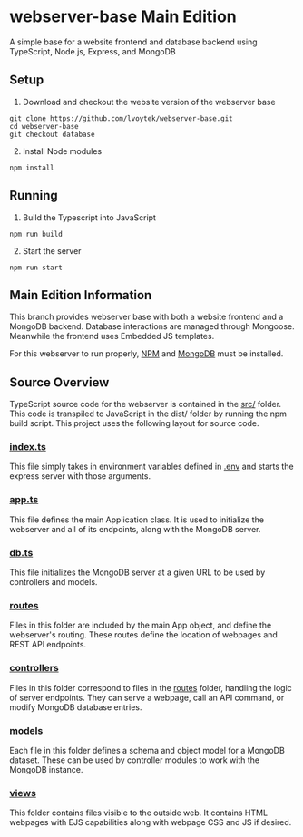 # webserver-base Main Edition
A simple base for a website frontend and database backend using TypeScript, Node.js, Express, and MongoDB

## Setup
1. Download and checkout the website version of the webserver base
```shell
git clone https://github.com/lvoytek/webserver-base.git
cd webserver-base
git checkout database
```
2. Install Node modules

```shell
npm install
```

## Running
1. Build the Typescript into JavaScript
```shell
npm run build
```
2. Start the server
```shell
npm run start
```

## Main Edition Information
This branch provides webserver base with both a website frontend and a MongoDB backend. Database interactions are managed through Mongoose. Meanwhile the frontend uses Embedded JS templates.

For this webserver to run properly, [NPM](https://www.npmjs.com/get-npm) and [MongoDB](https://www.mongodb.com/try/download) must be installed.

## Source Overview
TypeScript source code for the webserver is contained in the [src/](src/) folder. This code is transpiled to JavaScript in the dist/ folder by running the npm build script. This project uses the following layout for source code.

### [index.ts](src/index.ts)
This file simply takes in environment variables defined in [.env](./.env) and starts the express server with those arguments.

### [app.ts](src/app.ts)
This file defines the main Application class. It is used to initialize the webserver and all of its endpoints, along with the MongoDB server.

### [db.ts](src/db.ts)
This file initializes the MongoDB server at a given URL to be used by controllers and models.

### [routes](src/routes/)
Files in this folder are included by the main App object, and define the webserver's routing. These routes define the location of webpages and REST API endpoints.

### [controllers](src/controllers/)
Files in this folder correspond to files in the [routes](src/routes/) folder, handling the logic of server endpoints. They can serve a webpage, call an API command, or modify MongoDB database entries.

### [models](src/models/)
Each file in this folder defines a schema and object model for a MongoDB dataset. These can be used by controller modules to work with the MongoDB instance.

### [views](src/views/)
This folder contains files visible to the outside web. It contains HTML webpages with EJS capabilities along with webpage CSS and JS if desired.